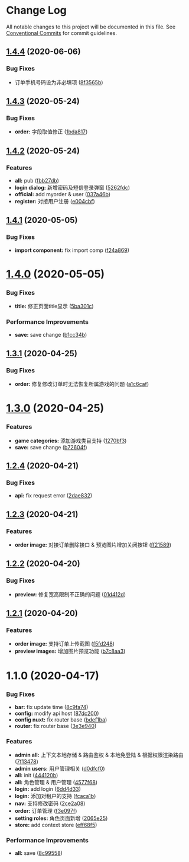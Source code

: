 # Change Log

All notable changes to this project will be documented in this file.
See [Conventional Commits](https://conventionalcommits.org) for commit guidelines.

## [1.4.4](https://github.com/AgilityJin/jhkz_fe/compare/@jhkz/admin@1.4.3...@jhkz/admin@1.4.4) (2020-06-06)


### Bug Fixes

* 订单手机号码设为非必填项 ([8f3565b](https://github.com/AgilityJin/jhkz_fe/commit/8f3565b4d0079c0736b7aa12e955b7c4be28f8e4))






## [1.4.3](https://github.com/AgilityJin/jhkz_fe/compare/@jhkz/admin@1.4.2...@jhkz/admin@1.4.3) (2020-05-24)


### Bug Fixes

* **order:** 字段取值修正 ([1bda817](https://github.com/AgilityJin/jhkz_fe/commit/1bda817ca502f859f8a8a4200da3d20b4a9aa06c))





## [1.4.2](https://github.com/AgilityJin/jhkz_fe/compare/@jhkz/admin@1.4.1...@jhkz/admin@1.4.2) (2020-05-24)


### Features

* **all:** pub ([fbb27db](https://github.com/AgilityJin/jhkz_fe/commit/fbb27db4ec152b8cc565d14a6b87fec55ecb3490))
* **login dialog:** 新增密码及短信登录弹窗 ([5262fdc](https://github.com/AgilityJin/jhkz_fe/commit/5262fdcaf089ea4a2cace4841022780c0a32394b))
* **official:** add myorder & user ([037a46b](https://github.com/AgilityJin/jhkz_fe/commit/037a46b2ac76586b646e86588f1242cd78c57944))
* **register:** 对接用户注册 ([e004cbf](https://github.com/AgilityJin/jhkz_fe/commit/e004cbf133c23e2e780fd67892de01dc954336b6))





## [1.4.1](https://github.com/AgilityJin/jhkz_fe/compare/@jhkz/admin@1.4.0...@jhkz/admin@1.4.1) (2020-05-05)


### Bug Fixes

* **import component:** fix import comp ([f24a869](https://github.com/AgilityJin/jhkz_fe/commit/f24a869031921397047825ac25fc3f854eb5374c))





# [1.4.0](https://github.com/AgilityJin/jhkz_fe/compare/@jhkz/admin@1.3.1...@jhkz/admin@1.4.0) (2020-05-05)


### Bug Fixes

* **title:** 修正页面title显示 ([5ba301c](https://github.com/AgilityJin/jhkz_fe/commit/5ba301cb35ee9e7b1592f2b6387f09892935a68c))


### Performance Improvements

* **save:** save change ([b1cc34b](https://github.com/AgilityJin/jhkz_fe/commit/b1cc34b1db1041baf5018c3711a54abf20e7d61b))






## [1.3.1](https://github.com/AgilityJin/jhkz_fe/compare/@jhkz/admin@1.3.0...@jhkz/admin@1.3.1) (2020-04-25)


### Bug Fixes

* **order:** 修复修改订单时无法恢复所属游戏的问题 ([a1c6caf](https://github.com/AgilityJin/jhkz_fe/commit/a1c6caf9c8a935f1580e885d331ae650e1440ebc))






# [1.3.0](https://github.com/AgilityJin/jhkz_fe/compare/@jhkz/admin@1.2.4...@jhkz/admin@1.3.0) (2020-04-25)


### Features

* **game categories:** 添加游戏类目支持 ([1270bf3](https://github.com/AgilityJin/jhkz_fe/commit/1270bf354e67b59ea7c3da939b486ac79fa7afae))
* **save:** save change ([b72604f](https://github.com/AgilityJin/jhkz_fe/commit/b72604f0e984861199f8a7ad64f746f48787f8a9))






## [1.2.4](https://github.com/AgilityJin/jhkz_fe/compare/@jhkz/admin@1.2.3...@jhkz/admin@1.2.4) (2020-04-21)


### Bug Fixes

* **api:** fix request error ([2dae832](https://github.com/AgilityJin/jhkz_fe/commit/2dae83277e81e6f8a44271f1007b779e2417a623))






## [1.2.3](https://github.com/AgilityJin/jhkz_fe/compare/@jhkz/admin@1.2.2...@jhkz/admin@1.2.3) (2020-04-21)


### Features

* **order image:** 对接订单删除接口 & 预览图片增加关闭按钮 ([ff21589](https://github.com/AgilityJin/jhkz_fe/commit/ff21589557549a408a3e5ab23e89f871039ae745))






## [1.2.2](https://github.com/AgilityJin/jhkz_fe/compare/@jhkz/admin@1.2.1...@jhkz/admin@1.2.2) (2020-04-20)


### Bug Fixes

* **preview:** 修复宽高限制不正确的问题 ([01d412d](https://github.com/AgilityJin/jhkz_fe/commit/01d412d0deb47e0cf3ce9e72698931f66ffc6c3c))






## [1.2.1](https://github.com/AgilityJin/jhkz_fe/compare/@jhkz/admin@1.1.0...@jhkz/admin@1.2.1) (2020-04-20)


### Features

* **order image:** 支持订单上传截图 ([f5fd248](https://github.com/AgilityJin/jhkz_fe/commit/f5fd248a200061edb492da2007bcdf777ef49ee5))
* **preview images:** 增加图片预览功能 ([b7c8aa3](https://github.com/AgilityJin/jhkz_fe/commit/b7c8aa3f841944945d830a7e0a4b16d66983e3a5))






# 1.1.0 (2020-04-17)


### Bug Fixes

* **bar:** fix update time ([8c9fa74](https://github.com/AgilityJin/jhkz_fe/commit/8c9fa74c0eb440bafef994208fd92955be24eca2))
* **config:** modify api host ([87dc200](https://github.com/AgilityJin/jhkz_fe/commit/87dc200e075dbf39a49ff679f7542b1b32cb138c))
* **config nuxt:** fix router base ([bdef1ba](https://github.com/AgilityJin/jhkz_fe/commit/bdef1bac1a571f8a2fda68a78398d0a4e3f5509a))
* **router:** fix router base ([3e3e940](https://github.com/AgilityJin/jhkz_fe/commit/3e3e940457b04b163b5d8e400e194521207260e9))


### Features

* **admin all:** 上下文本地存储 & 路由鉴权 & 本地免登陆 & 根据权限渲染路由 ([7f13478](https://github.com/AgilityJin/jhkz_fe/commit/7f134786d8a47a3b2a652c1864dd7172441dc913))
* **admin users:** 用户管理相关 ([d0dfcf0](https://github.com/AgilityJin/jhkz_fe/commit/d0dfcf02f9139eb9c1fbfb6453e975e5f7c5a39b))
* **all:** init ([444120b](https://github.com/AgilityJin/jhkz_fe/commit/444120b57ba9223f6f1d0c686afdfa1210b1052d))
* **all:** 角色管理 & 用户管理 ([4577f68](https://github.com/AgilityJin/jhkz_fe/commit/4577f686c62823156a60878ba5515e20e9a19efe))
* **login:** add login ([6dd4d33](https://github.com/AgilityJin/jhkz_fe/commit/6dd4d33335259325c712125a5c5def34cc9d5053))
* **login:** 添加对租户的支持 ([fcaca1b](https://github.com/AgilityJin/jhkz_fe/commit/fcaca1b514b106bcfcae99363145861e3d49f897))
* **nav:** 支持修改密码 ([2ce2a08](https://github.com/AgilityJin/jhkz_fe/commit/2ce2a0834f3540529b750ac770c889d4557af081))
* **order:** 订单管理 ([f3e097f](https://github.com/AgilityJin/jhkz_fe/commit/f3e097f611ce34b9c9c46ce39b1fcdca98978488))
* **setting roles:** 角色页面新增 ([2065e25](https://github.com/AgilityJin/jhkz_fe/commit/2065e250034ed0bd7503424e1892d7cd78addb99))
* **store:** add context store ([eff68f5](https://github.com/AgilityJin/jhkz_fe/commit/eff68f59a68c813557c74abee70889a0fe00b632))


### Performance Improvements

* **all:** save ([8c99558](https://github.com/AgilityJin/jhkz_fe/commit/8c995582cb7f5e45639f7d201837319749423134))
